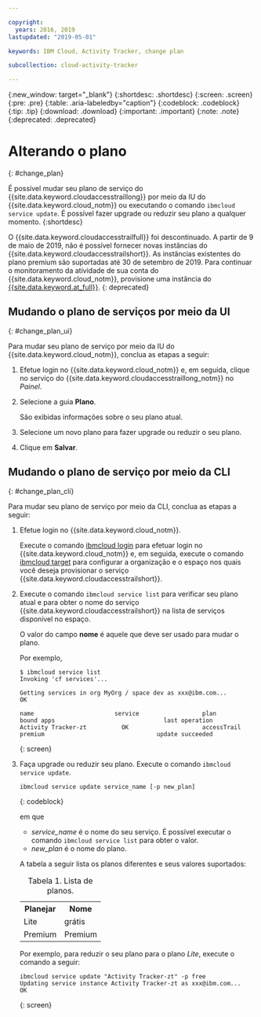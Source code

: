 ```yaml
---

copyright:
  years: 2016, 2019
lastupdated: "2019-05-01"

keywords: IBM Cloud, Activity Tracker, change plan

subcollection: cloud-activity-tracker

---
```


{:new_window: target="_blank"}
{:shortdesc: .shortdesc}
{:screen: .screen}
{:pre: .pre}
{:table: .aria-labeledby="caption"}
{:codeblock: .codeblock}
{:tip: .tip}
{:download: .download}
{:important: .important}
{:note: .note}
{:deprecated: .deprecated}


# Alterando o plano
{: #change_plan}

É possível mudar seu plano de serviço do {{site.data.keyword.cloudaccesstraillong}} por meio da IU do {{site.data.keyword.cloud_notm}} ou executando o comando `ibmcloud service update`. É possível fazer upgrade ou reduzir seu plano a qualquer momento.
{:shortdesc}

O {{site.data.keyword.cloudaccesstrailfull}} foi descontinuado. A partir de 9 de maio de 2019, não é possível fornecer novas instâncias do {{site.data.keyword.cloudaccesstrailshort}}. As instâncias existentes do plano premium são suportadas até 30 de setembro de 2019. Para continuar o monitoramento da atividade de sua conta do {{site.data.keyword.cloud_notm}}, provisione uma instância do [{{site.data.keyword.at_full}}](/docs/services/Activity-Tracker-with-LogDNA?topic=logdnaat-getting-started#getting-started).
{: deprecated}

## Mudando o plano de serviços por meio da UI
{: #change_plan_ui}

Para mudar seu plano de serviço por meio da IU do {{site.data.keyword.cloud_notm}}, conclua as etapas a seguir:

1. Efetue login no {{site.data.keyword.cloud_notm}} e, em seguida, clique no serviço do {{site.data.keyword.cloudaccesstraillong_notm}} no *Painel*. 
    
2. Selecione a guia **Plano**.

    São exibidas informações sobre o seu plano atual.
	
3. Selecione um novo plano para fazer upgrade ou reduzir o seu plano. 

4. Clique em **Salvar**.



## Mudando o plano de serviço por meio da CLI
{: #change_plan_cli}

Para mudar seu plano de serviço por meio da CLI, conclua as etapas a seguir:

1. Efetue login no {{site.data.keyword.cloud_notm}}. 

    Execute o comando [ibmcloud login](/docs/cli/reference/ibmcloud?topic=cloud-cli-ibmcloud_cli#ibmcloud_login) para efetuar login no {{site.data.keyword.cloud_notm}} e, em seguida, execute o comando [ibmcloud target](/docs/cli/reference/ibmcloud?topic=cloud-cli-ibmcloud_cli#ibmcloud_target) para configurar a organização e o espaço nos quais você deseja provisionar o serviço {{site.data.keyword.cloudaccesstrailshort}}.
	
2. Execute o comando `ibmcloud service list` para verificar seu plano atual e para obter o nome do serviço {{site.data.keyword.cloudaccesstrailshort}} na lista de serviços disponível no espaço. 

    O valor do campo **nome** é aquele que deve ser usado para mudar o plano. 

    Por
exemplo,
	
	```
	$ ibmcloud service list
    Invoking 'cf services'...

    Getting services in org MyOrg / space dev as xxx@ibm.com...
    OK

    name                       service                  plan                 bound apps                               last operation
    Activity Tracker-zt          OK                     accessTrail             premium                                update succeeded
    ```
	{: screen}
    
3. Faça upgrade ou reduzir seu plano. Execute o comando `ibmcloud service update`.
    
	```
	ibmcloud service update service_name [-p new_plan]
	```
	{: codeblock}
	
	em que 
	
	* *service_name* é o nome do seu serviço. É possível executar o comando `ibmcloud service list` para obter o valor.
	* *new_plan* é o nome do plano.
	
	
	A tabela a seguir lista os planos diferentes e seus valores suportados:
	
	<table>
	  <caption>Tabela 1. Lista de planos.</caption>
	  <tr>
	    <th>Planejar</th>
	    <th>Nome</th>
	  </tr>
	  <tr>
	    <td>Lite</td>
	    <td>grátis</td>
	  </tr>
	  <tr>
	    <td>Premium</td>
	    <td>Premium</td>
	  </tr>
	</table>
	
	Por exemplo, para reduzir o seu plano para o plano *Lite*, execute o comando a seguir:
	
	```
	ibmcloud service update "Activity Tracker-zt" -p free
    Updating service instance Activity Tracker-zt as xxx@ibm.com...
    OK
	```
	{: screen}



